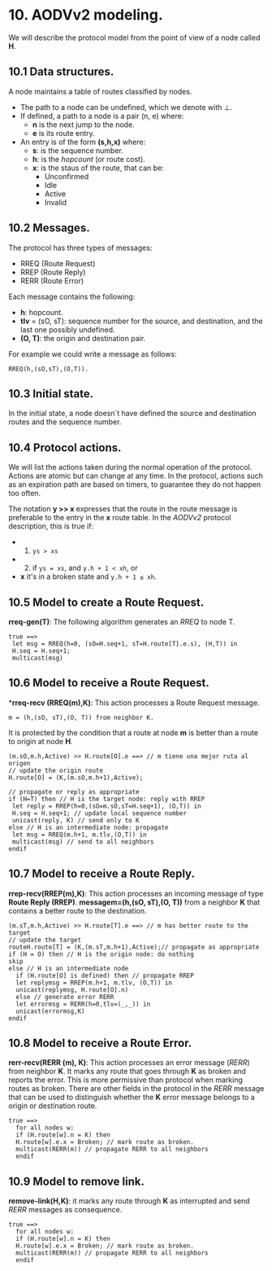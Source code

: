 
# 10. AODVv2 modeling.

We will describe the protocol model from the point of view of a node called **H**.

## 10.1  Data structures.
A node maintains a table of routes classified by nodes.

- The path to a node can be undefined, which we denote with ⊥.
- If defined, a path to a node is a pair (n, e) where:
  - **n** is the next jump to the node.
  - **e** is its route entry.
- An entry is of the form **(s,h,x)** where:
  - **s**: is the sequence number.
  - **h**: is the _hopcount_ (or route cost).
  - **x**: is the staus of the route, that can be:
    - Unconfirmed 
    - Idle
    - Active
    - Invalid


## 10.2 Messages.

The protocol has three types of messages:
- RREQ (Route Request)
- RREP (Route Reply)
- RERR (Route Error)

Each message contains the following:
- **h**: hopcount.
- **tlv** = (sO, sT): sequence number for the source, and destination, and the last one possibly undefined.
- **(O, T)**: the origin and destination pair.

For example we could write a message as follows:

```
RREQ(h,(sO,sT),(O,T)).
```

## 10.3 Initial state.

In the initial state, a node doesn´t have defined the source and destination routes and the sequence number.

## 10.4 Protocol actions.

We will list the actions taken during the normal operation of the protocol. Actions are atomic but can change at any time. In the protocol, actions such as an expiration path are based on timers, to guarantee they do not happen too often.
 
The notation **y >> x** expresses that the route in the route message is preferable to the entry in the **x** route table. In the _AODVv2_ protocol description, this is true if:

 - 1. ```ys > xs```
 - 2. if ```ys = xs```, and ```y.h + 1 < xh```, or 
 - **x** it's in a broken state and ```y.h + 1 ≤ xh```.

 
## 10.5 Model to create a Route Request.

**rreq-gen(T)**: The following algorithm generates an _RREQ_ to node T.

```
true ==>
 let msg = RREQ(h=0, (sO=H.seq+1, sT=H.route[T].e.s), (H,T)) in
 H.seq = H.seq+1;
 multicast(msg)
```

## 10.6 Model to receive a Route Request.

***rreq-recv (RREQ(m),K)**: This action processes a Route Request message.

```
m = (h,(sO, sT),(O, T)) from neighbor K. 
```

It is protected by the condition that a route at node **m** is better than a route to origin at node **H**.

```
(m.sO,m.h,Active) >> H.route[O].e ==> // m tiene una mejor ruta al origen 
// update the origin route
H.route[O] = (K,(m.sO,m.h+1),Active);

// propagate or reply as appropriate
if (H=T) then // H is the target node: reply with RREP
 let reply = RREP(h=0,(sO=m.sO,sT=H.seq+1), (O,T)) in
 H.seq = H.seq+1; // update local sequence number
 unicast(reply, K) // send only to K
else // H is an intermediate node: propagate
 let msg = RREQ(m.h+1, m.tlv,(O,T)) in
 multicast(msg) // send to all neighbors
endif
```

## 10.7 Model to receive a Route Reply.

**rrep-recv(RREP(m),K)**: This action processes an incoming message of type **Route Reply (RREP)**.
**messagem=(h,(sO, sT),(O, T))** from a neighbor **K** that contains a better route to the destination.

```
(m.sT,m.h,Active) >> H.route[T].e ==> // m has better route to the target
// update the target 
routeH.route[T] = (K,(m.sT,m.h+1),Active);// propagate as appropriate
if (H = O) then // H is the origin node: do nothing
skip
else // H is an intermediate node
  if (H.route[O] is defined) then // propagate RREP
  let replymsg = RREP(m.h+1, m.tlv, (O,T)) in
  unicast(replymsg, H.route[O].n)
  else // generate error RERR
  let errormsg = RERR(h=0,tlv=(_,_)) in
  unicast(errormsg,K)
endif
```

## 10.8 Model to receive a Route Error.

**rerr-recv(RERR (m), K)**: This action processes an error message (_RERR_) from neighbor **K**. It marks any route that goes through **K** as broken and reports the error. This is more permissive than protocol when marking routes as broken. There are other fields in the protocol in the _RERR_ message that can be used to distinguish whether the **K** error message belongs to a origin or destination route.

```
true ==>
  for all nodes w:
  if (H.route[w].n = K) then
  H.route[w].e.x = Broken; // mark route as broken.
  multicast(RERR(m)) // propagate RERR to all neighbors
  endif
```


## 10.9 Model to remove link.
**remove-link(H,K)**: it marks any route through **K** as interrupted and send _RERR_ messages as consequence.

```
true ==>
  for all nodes w:
  if (H.route[w].n = K) then
  H.route[w].e.x = Broken; // mark route as broken.
  multicast(RERR(m)) // propagate RERR to all neighbors
  endif
```